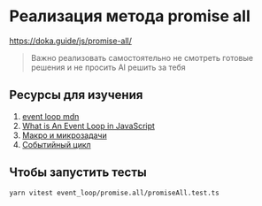 # Реализация метода promise all
https://doka.guide/js/promise-all/

> Важно реализовать самостоятельно не смотреть готовые решения и не просить AI решить за тебя

## Ресурсы для изучения

1. [event loop mdn](https://developer.mozilla.org/en-US/docs/Web/JavaScript/Event_loop)
2. [What is An Event Loop in JavaScript](https://www.geeksforgeeks.org/what-is-an-event-loop-in-javascript/)
3. [Макро и микрозадачи](https://doka.guide/js/micro-and-macro-tasks/)
4. [Событийный цикл](https://learn.javascript.ru/event-loop)

## Чтобы запустить тесты

`yarn vitest event_loop/promise.all/promiseAll.test.ts`
